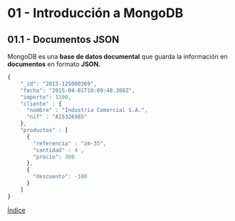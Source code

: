 # 01 - Introducción a MongoDB

## 01.1 - Documentos JSON
MongoDB es una **base de datos documental** que guarda la información en **documentos** en formato **JSON.**

```javascript
{
    "_id": "2015-125000369",
    "fecha": "2015-04-01T19:09:48.388Z",
    "importe": 1100,
    "cliente" : {
      "nombre" : "Industria Comercial S.A.",
      "nif" : "A15326985"
    },
    "productos" : [
      {
        "referencia" : "zm-35",
        "cantidad" : 4 ,
        "precio": 300
      },
      {
        "descuento": -100
      }
    ]
}
```
[Índice](https://github.com/AcademiaBinaria/MongoDB/blob/master/01-presentando-mongodb/01-introduccion.md)
